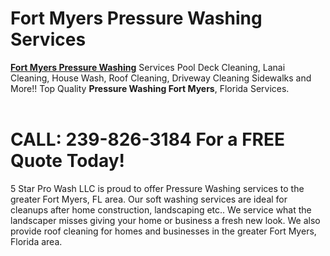 # Fort Myers Pressure Washing Services
<b>[Fort Myers Pressure Washing](https://5starprowash.com/pressure-washing-fort-myers-fl/)</b> Services Pool Deck Cleaning, Lanai Cleaning, House Wash, Roof Cleaning, Driveway Cleaning Sidewalks and More!! Top Quality <b>Pressure Washing Fort Myers</b>, Florida Services.
<br />
<br />
# CALL: 239-826-3184 For a FREE Quote Today!
5 Star Pro Wash LLC is proud to offer Pressure Washing services to the greater Fort Myers, FL area. Our soft washing services are ideal for cleanups after home construction, landscaping etc.. We service what the landscaper misses giving your home or business a fresh new look. We also provide roof cleaning for homes and businesses in the greater Fort Myers, Florida area.
